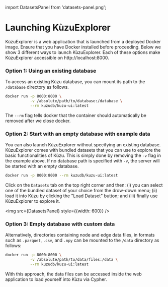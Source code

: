 import DatasetsPanel from 'datasets-panel.png';


# Launching KùzuExplorer
KùzuExplorer is a web application that is launched from a deployed Docker image. 
Ensure that you have Docker installed before proceeding.
Below we show 3 different ways to launch KùzuExplorer. Each of these options make 
KùzuExplorer accessible on http://localhost:8000.

### Option 1: Using an existing database

To access an existing Kùzu database, you can mount its path to the `/database` directory as follows.

```bash
docker run -p 8000:8000 \
           -v /absolute/path/to/database:/database \
           --rm kuzudb/kuzu-ui:latest
```

The `--rm` flag tells docker that the container should automatically be removed after we close docker. 

### Option 2: Start with an empty database with example data

You can also launch KùzuExplorer without specifying an existing database. KùzuExplorer comes with 
bundled datasets that you can use to explore the basic functionalities of Kùzu.
This is simply done by removing the `-v` flag in the example above. If no database path is specified
with `-v`,  the server will be started with an empty database.

```bash
docker run -p 8000:8000 --rm kuzudb/kuzu-ui:latest
```
Click on the `Datasets` tab on the top right corner and then: (i) you can select  one of the bundled dataset 
of your choice from the drow-down menu; (ii) load it into Kùzu by clicking the "Load Dataset" button; and (iii)
finally use KùzuExplorer to explore it. 

<img src={DatasetsPanel} style={{width: 600}} />


### Option 3: Empty database with custom data

Alternatively, directories containing node and edge data files, in formats such as `.parquet`, `.csv`, and `.npy` 
can be mounted to the `/data` directory as follows:

```bash
docker run -p 8000:8000 \
           -v /absolute/path/to/data/files:/data \
           --rm kuzudb/kuzu-ui:latest
```

With this approach, the data files can be accessed inside the web application to load yourself into Kùzu via Cypher.
